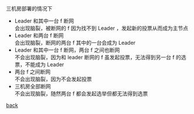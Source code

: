 三机房部署的情况下  

- Leader 和其中一台 f 断网  
会出现脑裂，被断网的 f 因为找不到 Leader ，发起新的投票从而成为主节点  
- Leader 和两台 f 断网  
会出现脑裂，断网的两台 f 其中的一台会成为 Leader  
- Leader 和其中一台 f 断网，两台 f 之间也断网  
不会出现脑裂，因为和 leader 断网的 f 虽发起投票，无法得到另一台 f 的选票，不能成为 Leader  
- 两台 f 之间断网  
不会出现脑裂，因为不会发起投票  
- 三机房全部断网  
不会出现脑裂，随然两台 f 都会发起选举但都无法得到选票  

[back](../4.md)  